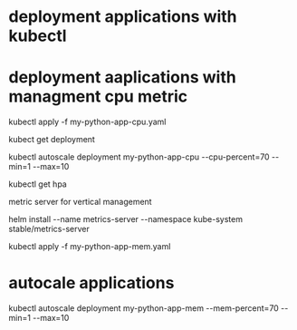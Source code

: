 # deployment applications with kubectl

# deployment  aaplications with managment cpu metric

kubectl apply -f my-python-app-cpu.yaml

kubect get deployment

kubectl autoscale deployment my-python-app-cpu --cpu-percent=70 --min=1 --max=10

kubectl get hpa

metric server for vertical management

helm install --name metrics-server --namespace kube-system stable/metrics-server

kubectl apply -f my-python-app-mem.yaml

# autocale applications 

kubectl autoscale deployment my-python-app-mem --mem-percent=70 --min=1 --max=10